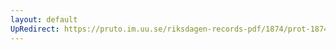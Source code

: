 ```yaml
---
layout: default
UpRedirect: https://pruto.im.uu.se/riksdagen-records-pdf/1874/prot-1874--fk--220/prot-1874--fk--220_004.pdf
---
```

